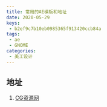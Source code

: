 ```yaml
---
title: 常用的AE模板和地址
date: 2020-05-29
keys:
 - b2ef9c7b10eb0985365f913420ccb84a
tags:
 - ae
 - GNOME
categories:
 - 美工设计
---
```


## 地址

1. [CG资源网](https://www.cgown.com/ae/ae-project "AE模板地址")